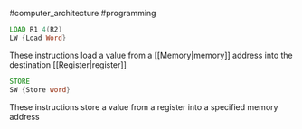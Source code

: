 #computer_architecture #programming 

```asm
LOAD R1 4(R2)
LW {Load Word}
```
These instructions load a value from a [[Memory|memory]] address into the destination [[Register|register]]

```asm
STORE
SW {Store word}
```
These instructions store a value from a register into a specified memory address